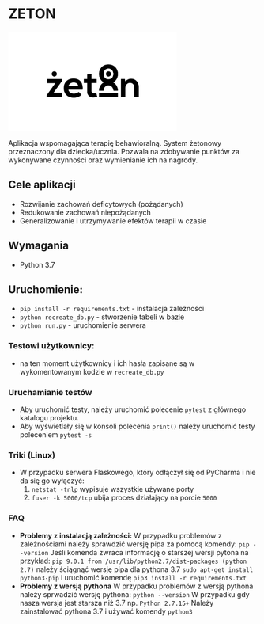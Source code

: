 # ZETON

<img src="/doc/zeton-logo-black.jpg" height="200" />

Aplikacja wspomagająca terapię behawioralną. System żetonowy przeznaczony dla 
dziecka/ucznia. Pozwala na zdobywanie punktów za wykonywane czynności 
oraz wymienianie ich na nagrody.

## Cele aplikacji
- Rozwijanie zachowań deficytowych (pożądanych)
- Redukowanie zachowań niepożądanych
- Generalizowanie i utrzymywanie efektów terapii w czasie 



## Wymagania
- Python 3.7

## Uruchomienie:
- `pip install -r requirements.txt` - instalacja zależności
- `python recreate_db.py` - stworzenie tabeli w bazie
- `python run.py` - uruchomienie serwera

### Testowi użytkownicy:
- na ten moment użytkownicy i ich hasła zapisane są w wykomentowanym kodzie w `recreate_db.py`

### Uruchamianie testów

- Aby uruchomić testy, należy uruchomić polecenie `pytest` z głównego katalogu projektu.
- Aby wyświetlały się w konsoli polecenia `print()` należy uruchomić testy poleceniem `pytest -s`

### Triki (Linux)
- W przypadku serwera Flaskowego, który odłączył się od PyCharma i nie da się go wyłączyć:
    1. `netstat -tnlp` wypisuje wszystkie używane porty
    2. `fuser -k 5000/tcp` ubija proces działający na porcie `5000`

### FAQ
 - **Problemy z instalacją zależności:**
    W przypadku problemów z zależnościami należy sprawdzić wersję pipa za pomocą komendy:
    `pip --version`
    Jeśli komenda zwraca informację o starszej wersji pytona na przykład:
    `pip 9.0.1 from /usr/lib/python2.7/dist-packages (python 2.7)`
    należy ściągnąć wersję pipa dla pythona 3.7
    `sudo apt-get install python3-pip` 
    i uruchomić komendę 
    `pip3 install -r requirements.txt`
- **Problemy z wersją pythona**
    W przypadku problemów z wersją pythona należy sprwadzić wersję pythona:
    `python --version`
    W przypadku gdy nasza wersja jest starsza niż 3.7 np.
    `Python 2.7.15+`
    Należy zainstalować pythona 3.7 i używać komendy
    `python3`